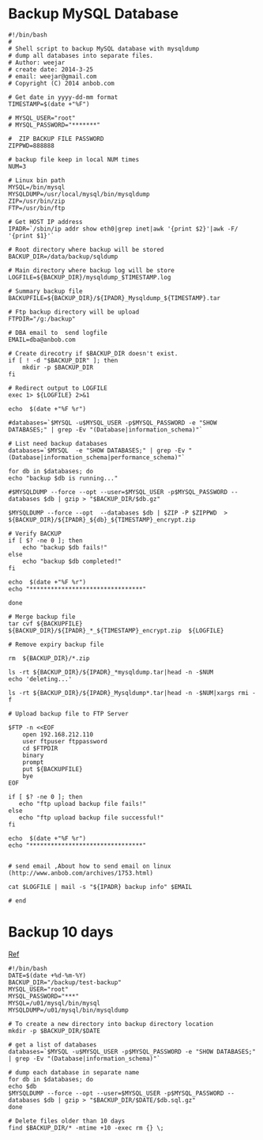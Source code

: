 # Backup MySQL Database

    #!/bin/bash
    #
    # Shell script to backup MySQL database with mysqldump
    # dump all databases into separate files.
    # Author: weejar
    # create date: 2014-3-25
    # email: weejar@gmail.com
    # Copyright (C) 2014 anbob.com   

    # Get date in yyyy-dd-mm format
    TIMESTAMP=$(date +"%F")

    # MYSQL_USER="root"
    # MYSQL_PASSWORD="*******"

    #  ZIP BACKUP FILE PASSWORD
    ZIPPWD=888888

    # backup file keep in local NUM times
    NUM=3

    # Linux bin path
    MYSQL=/bin/mysql
    MYSQLDUMP=/usr/local/mysql/bin/mysqldump
    ZIP=/usr/bin/zip
    FTP=/usr/bin/ftp

    # Get HOST IP address
    IPADR=`/sbin/ip addr show eth0|grep inet|awk '{print $2}'|awk -F/ '{print $1}'`

    # Root directory where backup will be stored
    BACKUP_DIR=/data/backup/sqldump

    # Main directory where backup log will be store
    LOGFILE=${BACKUP_DIR}/mysqldump_$TIMESTAMP.log

    # Summary backup file
    BACKUPFILE=${BACKUP_DIR}/${IPADR}_Mysqldump_${TIMESTAMP}.tar

    # Ftp backup directory will be upload
    FTPDIR="/g:/backup"  

    # DBA email to  send logfile 
    EMAIL=dba@anbob.com

    # Create direcotry if $BACKUP_DIR doesn't exist.
    if [ ! -d "$BACKUP_DIR" ]; then
        mkdir -p $BACKUP_DIR
    fi

    # Redirect output to LOGFILE
    exec 1> ${LOGFILE} 2>&1

    echo  $(date +"%F %r")

    #databases=`$MYSQL -u$MYSQL_USER -p$MYSQL_PASSWORD -e "SHOW DATABASES;" | grep -Ev "(Database|information_schema)"`

    # List need backup databases
    databases=`$MYSQL  -e "SHOW DATABASES;" | grep -Ev "(Database|information_schema|performance_schema)"`

    for db in $databases; do
    echo "backup $db is running..."

    #$MYSQLDUMP --force --opt --user=$MYSQL_USER -p$MYSQL_PASSWORD --databases $db | gzip > "$BACKUP_DIR/$db.gz"

    $MYSQLDUMP --force --opt  --databases $db | $ZIP -P $ZIPPWD  > ${BACKUP_DIR}/${IPADR}_${db}_${TIMESTAMP}_encrypt.zip

    # Verify BACKUP 
    if [ $? -ne 0 ]; then
        echo "backup $db fails!"         
    else
        echo "backup $db completed!" 
    fi

    echo  $(date +"%F %r")
    echo "********************************"

    done

    # Merge backup file
    tar cvf ${BACKUPFILE} ${BACKUP_DIR}/${IPADR}_*_${TIMESTAMP}_encrypt.zip  ${LOGFILE}

    # Remove expiry backup file

    rm  ${BACKUP_DIR}/*.zip

    ls -rt ${BACKUP_DIR}/${IPADR}_*mysqldump.tar|head -n -$NUM
    echo 'deleting...'

    ls -rt ${BACKUP_DIR}/${IPADR}_Mysqldump*.tar|head -n -$NUM|xargs rmi -f

    # Upload backup file to FTP Server

    $FTP -n <<EOF 
        open 192.168.212.110
        user ftpuser ftppassword
        cd $FTPDIR
        binary
        prompt        
        put ${BACKUPFILE}
        bye
    EOF

    if [ $? -ne 0 ]; then
       echo "ftp upload backup file fails!"         
    else
       echo "ftp upload backup file successful!" 
    fi

    echo  $(date +"%F %r")
    echo "********************************"

 
    # send email ,About how to send email on linux (http://www.anbob.com/archives/1753.html)

    cat $LOGFILE | mail -s "${IPADR} backup info" $EMAIL

    # end

# Backup 10 days

[Ref](http://www.2daygeek.com/shell-script-for-mysql-database-backup-automation/)

    #!/bin/bash
    DATE=$(date +%d-%m-%Y)
    BACKUP_DIR="/backup/test-backup"
    MYSQL_USER="root"
    MYSQL_PASSWORD="***"
    MYSQL=/u01/mysql/bin/mysql
    MYSQLDUMP=/u01/mysql/bin/mysqldump
    
    # To create a new directory into backup directory location
    mkdir -p $BACKUP_DIR/$DATE
    
    # get a list of databases
    databases=`$MYSQL -u$MYSQL_USER -p$MYSQL_PASSWORD -e "SHOW DATABASES;" | grep -Ev "(Database|information_schema)"`
    
    # dump each database in separate name
    for db in $databases; do
    echo $db
    $MYSQLDUMP --force --opt --user=$MYSQL_USER -p$MYSQL_PASSWORD --databases $db | gzip > "$BACKUP_DIR/$DATE/$db.sql.gz"
    done
    
    # Delete files older than 10 days
    find $BACKUP_DIR/* -mtime +10 -exec rm {} \;